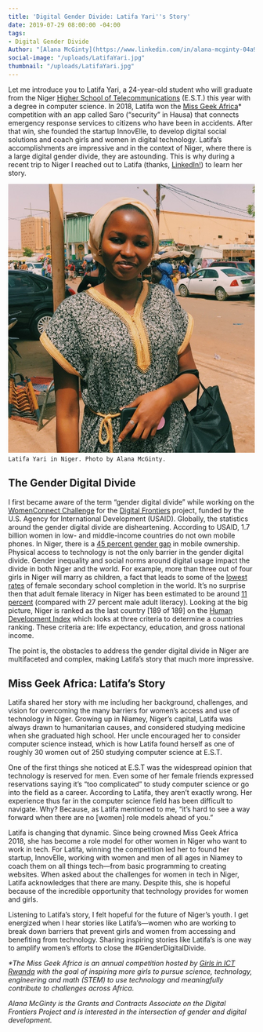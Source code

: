```yaml
---
title: 'Digital Gender Divide: Latifa Yari''s Story'
date: 2019-07-29 08:00:00 -04:00
tags:
- Digital Gender Divide
Author: "[Alana McGinty](https://www.linkedin.com/in/alana-mcginty-04a91657/)"
social-image: "/uploads/LatifaYari.jpg"
thumbnail: "/uploads/LatifaYari.jpg"
---
```


Let me introduce you to Latifa Yari, a 24-year-old student who will graduate from the Niger [Higher School of Telecommunications](http://estniger.net/) (E.S.T.) this year with a degree in computer science. In 2018, Latifa won the [Miss Geek Africa](https://www.girlsinict.rw/missgeekafrica)\* competition with an app called Saro (“security” in Hausa) that connects emergency response services to citizens who have been in accidents. After that win, she founded the startup InnovElle, to develop digital social solutions and coach girls and women in digital technology. Latifa’s accomplishments are impressive and in the context of Niger, where there is a large digital gender divide, they are astounding. This is why during a recent trip to Niger I reached out to Latifa (thanks, [LinkedIn!](https://www.linkedin.com/in/latifa-yari-57460b161/)) to learn her story.

<!--more-->

![LatifaYari.jpg](/uploads/LatifaYari.jpg)`Latifa Yari in Niger. Photo by Alana McGinty.`

## The Gender Digital Divide

I first became aware of the term “gender digital divide” while working on the [WomenConnect Challenge](https://www.usaid.gov/wcc) for the [Digital Frontiers](https://www.dai.com/our-work/projects/worldwide-digital-frontiers-df) project, funded by the U.S. Agency for International Development (USAID). Globally, the statistics around the gender digital divide are disheartening. According to USAID, 1.7 billion women in low- and middle-income countries do not own mobile phones. In Niger, there is a [45 percent gender gap](https://www.gsma.com/mobilefordevelopment/wp-content/uploads/2016/02/Connected-Women-Gender-Gap.pdf) in mobile ownership. Physical access to technology is not the only barrier in the gender digital divide. Gender inequality and social norms around digital usage impact the divide in both Niger and the world. For example, more than three out of four girls in Niger will marry as children, a fact that leads to some of the [lowest rates](https://www.worldbank.org/en/news/press-release/2018/12/10/rapport-reduire-les-inegalites-de-genre-au-mali-tchad-niger-et-guinee) of female secondary school completion in the world. It’s no surprise then that adult female literacy in Niger has been estimated to be around [11 percent](https://www.cia.gov/library/publications/the-world-factbook/geos/ng.html) (compared with 27 percent male adult literacy). Looking at the big picture, Niger is ranked as the last country \[189 of 189\] on the [Human Development Index](http://hdr.undp.org/en/content/human-development-index-hdi) which looks at three criteria to determine a countries ranking. These criteria are: life expectancy, education, and gross national income.

The point is, the obstacles to address the gender digital divide in Niger are multifaceted and complex, making Latifa’s story that much more impressive.

## Miss Geek Africa: Latifa’s Story

Latifa shared her story with me including her background, challenges, and vision for overcoming the many barriers for women’s access and use of technology in Niger. Growing up in Niamey, Niger’s capital, Latifa was always drawn to humanitarian causes, and considered studying medicine when she graduated high school. Her uncle encouraged her to consider computer science instead, which is how Latifa found herself as one of roughly 30 women out of 250 studying computer science at E.S.T.

One of the first things she noticed at E.S.T was the widespread opinion that technology is reserved for men. Even some of her female friends expressed reservations saying it’s “too complicated” to study computer science or go into the field as a career. According to Latifa, they aren’t exactly wrong. Her experience thus far in the computer science field has been difficult to navigate. Why? Because, as Latifa mentioned to me, “it’s hard to see a way forward when there are no \[women\] role models ahead of you.”

Latifa is changing that dynamic. Since being crowned Miss Geek Africa 2018, she has become a role model for other women in Niger who want to work in tech. For Latifa, winning the competition led her to found her startup, InnovElle, working with women and men of all ages in Niamey to coach them on all things tech—from basic programming to creating websites. When asked about the challenges for women in tech in Niger, Latifa acknowledges that there are many. Despite this, she is hopeful because of the incredible opportunity that technology provides for women and girls.

Listening to Latifa’s story, I felt hopeful for the future of Niger’s youth. I get energized when I hear stories like Latifa’s—women who are working to break down barriers that prevent girls and women from accessing and benefiting from technology. Sharing inspiring stories like Latifa’s is one way to amplify women’s efforts to close the #GenderDigitalDivide.

*\*The Miss Geek Africa is an annual competition hosted by [Girls in ICT Rwanda](https://www.girlsinict.rw) with the goal of inspiring more girls to pursue science, technology, engineering and math (STEM) to use technology and meaningfully contribute to challenges across Africa.*

*Alana McGinty is the Grants and Contracts Associate on the Digital Frontiers Project and is interested in the intersection of gender and digital development.*